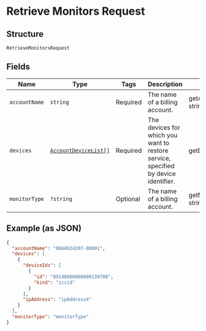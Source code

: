 
# Retrieve Monitors Request

## Structure

`RetrieveMonitorsRequest`

## Fields

| Name | Type | Tags | Description | Getter | Setter |
|  --- | --- | --- | --- | --- | --- |
| `accountName` | `string` | Required | The name of a billing account. | getAccountName(): string | setAccountName(string accountName): void |
| `devices` | [`AccountDeviceList[]`](../../doc/models/account-device-list.md) | Required | The devices for which you want to restore service, specified by device identifier. | getDevices(): array | setDevices(array devices): void |
| `monitorType` | `?string` | Optional | The name of a billing account. | getMonitorType(): ?string | setMonitorType(?string monitorType): void |

## Example (as JSON)

```json
{
  "accountName": "0868924207-00001",
  "devices": [
    {
      "deviceIds": [
        {
          "id": "89148000000800139708",
          "kind": "iccid"
        }
      ],
      "ipAddress": "ipAddress4"
    }
  ],
  "monitorType": "monitorType"
}
```

